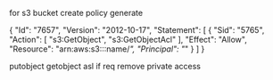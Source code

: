 for s3 bucket
create 
policy generate 

{
  "Id": "7657",
  "Version": "2012-10-17",
  "Statement": [
    {
      "Sid": "5765",
      "Action": [
        "s3:GetObject",
        "s3:GetObjectAcl"
      ],
      "Effect": "Allow",
      "Resource": "arn:aws:s3:::name/*",
      "Principal": "*"
    }
  ]
}


putobject 
getobject asl if req
remove private access
